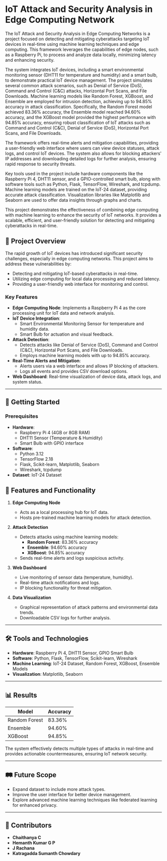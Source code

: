# IoT Attack and Security Analysis in Edge Computing Network
The IoT Attack and Security Analysis in Edge Computing Networks is a project focused on detecting and mitigating cyberattacks targeting IoT devices in real-time using machine learning techniques and edge computing. This framework leverages the capabilities of edge nodes, such as a Raspberry Pi, to process and analyze data locally, minimizing latency and enhancing security.

The system integrates IoT devices, including a smart environmental monitoring sensor (DHT11 for temperature and humidity) and a smart bulb, to demonstrate practical IoT device management. The project simulates several common attack scenarios, such as Denial of Service (DoS), Command and Control (C&C) attacks, Horizontal Port Scans, and File Downloads. Machine learning models like Random Forest, XGBoost, and Ensemble are employed for intrusion detection, achieving up to 94.85% accuracy in attack classification. Specifically, the Random Forest model achieved 83.36% accuracy, the Ensemble model reached 94.60% accuracy, and the XGBoost model provided the highest performance with 94.85% accuracy, ensuring robust classification of IoT attacks such as Command and Control (C&C), Denial of Service (DoS), Horizontal Port Scans, and File Downloads.

The framework offers real-time alerts and mitigation capabilities, providing a user-friendly web interface where users can view device statuses, attack logs, and control IoT devices. The system also allows for blocking attackers' IP addresses and downloading detailed logs for further analysis, ensuring rapid response to security threats.

Key tools used in the project include hardware components like the Raspberry Pi 4, DHT11 sensor, and a GPIO-controlled smart bulb, along with software tools such as Python, Flask, TensorFlow, Wireshark, and tcpdump. Machine learning models are trained on the IoT-24 dataset, providing accurate attack classification. Visualization libraries like Matplotlib and Seaborn are used to offer data insights through graphs and charts.

This project demonstrates the effectiveness of combining edge computing with machine learning to enhance the security of IoT networks. It provides a scalable, efficient, and user-friendly solution for detecting and mitigating cyberattacks in real-time.

## 📜 Project Overview

The rapid growth of IoT devices has introduced significant security challenges, especially in edge computing networks. This project aims to address these vulnerabilities by:
- Detecting and mitigating IoT-based cyberattacks in real-time.
- Utilizing edge computing for local data processing and reduced latency.
- Providing a user-friendly web interface for monitoring and control.

### Key Features
- **Edge Computing Node**: Implements a Raspberry Pi 4 as the core processing unit for IoT data and network analysis.
- **IoT Device Integration**: 
  - Smart Environmental Monitoring Sensor for temperature and humidity data.
  - Smart Bulb for actuation and visual feedback.
- **Attack Detection**:
  - Detects attacks like Denial of Service (DoS), Command and Control (C&C), Horizontal Port Scans, and File Downloads.
  - Employs machine learning models with up to 94.85% accuracy.
- **Real-Time Alerts and Mitigation**:
  - Alerts users via a web interface and allows IP blocking of attackers.
  - Logs all events and provides CSV download options.
- **Web Dashboard**: Real-time visualization of device data, attack logs, and system status.

---

## 🚀 Getting Started

### Prerequisites
- **Hardware**:
  - Raspberry Pi 4 (4GB or 8GB RAM)
  - DHT11 Sensor (Temperature & Humidity)
  - Smart Bulb with GPIO interface
- **Software**:
  - Python 3.12
  - TensorFlow 2.18
  - Flask, Scikit-learn, Matplotlib, Seaborn
  - Wireshark, tcpdump
- **Dataset**: IoT-24 Dataset


## 🧪 Features and Functionality
1. **Edge Computing Node**  
   - Acts as a local processing hub for IoT data.  
   - Hosts pre-trained machine learning models for attack detection.  

2. **Attack Detection**  
   - Detects attacks using machine learning models:  
     - **Random Forest**: 83.36% accuracy  
     - **Ensemble**: 94.60% accuracy  
     - **XGBoost**: 94.85% accuracy  
   - Sends real-time alerts and logs suspicious activity.  

3. **Web Dashboard**  
   - Live monitoring of sensor data (temperature, humidity).  
   - Real-time attack notifications and logs.  
   - IP blocking functionality for threat mitigation.  

4. **Data Visualization**  
   - Graphical representation of attack patterns and environmental data trends.  
   - Downloadable CSV logs for further analysis.  

---

## 🛠️ Tools and Technologies
- **Hardware**: Raspberry Pi 4, DHT11 Sensor, GPIO Smart Bulb  
- **Software**: Python, Flask, TensorFlow, Scikit-learn, Wireshark  
- **Machine Learning**: IoT-24 Dataset, Random Forest, XGBoost, Ensemble Models  
- **Visualization**: Matplotlib, Seaborn  

---

## 📊 Results
| **Model**         | **Accuracy** |
|--------------------|--------------|
| Random Forest      | 83.36%       |
| Ensemble           | 94.60%       |
| XGBoost            | 94.85%       |

The system effectively detects multiple types of attacks in real-time and provides actionable countermeasures, ensuring IoT network security.

---

## 🛤️ Future Scope
- Expand dataset to include more attack types.  
- Improve the user interface for better device management.  
- Explore advanced machine learning techniques like federated learning for enhanced privacy.  

---

## 🤝 Contributors
- **Chaithanya C**  
- **Hemanth Kumar G P**  
- **J Rachana**  
- **Katragadda Sumanth Chowdary**  

